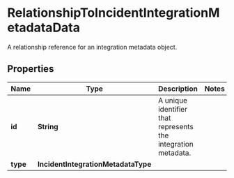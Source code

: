 

# RelationshipToIncidentIntegrationMetadataData

A relationship reference for an integration metadata object.

## Properties

Name | Type | Description | Notes
------------ | ------------- | ------------- | -------------
**id** | **String** | A unique identifier that represents the integration metadata. | 
**type** | **IncidentIntegrationMetadataType** |  | 



